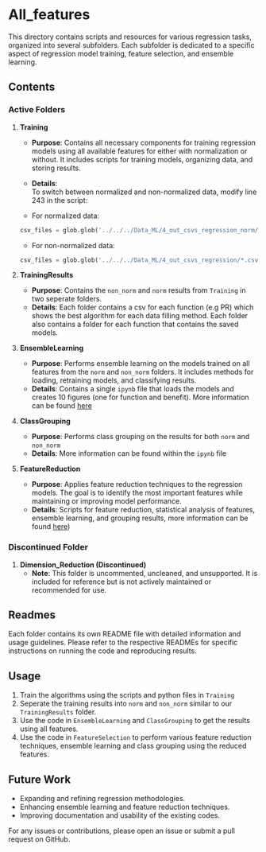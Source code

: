 # All_features

This directory contains scripts and resources for various regression tasks, organized into several subfolders. Each subfolder is dedicated to a specific aspect of regression model training, feature selection, and ensemble learning.

## Contents

### Active Folders

1. **Training**
   - **Purpose**: Contains all necessary components for training regression models using all available features for either with normalization or without. It includes scripts for training models, organizing data, and storing results.
   - **Details**:  
	To switch between normalized and non-normalized data, modify line 243 in the script:

	- For normalized data:
	```python
	csv_files = glob.glob('../../../Data_ML/4_out_csvs_regression_norm/*.csv')
	```

	- For non-normalized data:
	```python
	csv_files = glob.glob('../../../Data_ML/4_out_csvs_regression/*.csv')
	```
	
2. **TrainingResults**
   - **Purpose**: Contains the `non_norm` and `norm` results from `Training` in two seperate folders.
   - **Details**: Each folder contains a csv for each function (e.g PR) which shows the best algorithm for each data filling method. Each folder also contains a folder for each function that contains the saved models.
	
	
3. **EnsembleLearning**
   - **Purpose**: Performs ensemble learning on the models trained on all features from the `norm` and `non_norm` folders. It includes methods for loading, retraining models, and classifying results.
   - **Details**: Contains a single `ipynb` file that loads the models and creates 10 figures (one for function and benefit). More information can be found [here](./EnsembleLearning/readme.md)

4. **ClassGrouping**
   - **Purpose**: Performs class grouping on the results for both `norm` and `non_norm`
   - **Details**: More information can be found within the `ipynb` file
   
5. **FeatureReduction**
   - **Purpose**: Applies feature reduction techniques to the regression models. The goal is to identify the most important features while maintaining or improving model performance.
   - **Details**: Scripts for feature reduction, statistical analysis of features, ensemble learning, and grouping results, more information can be found [here](./FeatureReduction/readme.md))


### Discontinued Folder

1. **Dimension_Reduction (Discontinued)**
   - **Note**: This folder is uncommented, uncleaned, and unsupported. It is included for reference but is not actively maintained or recommended for use.

## Readmes
Each folder contains its own README file with detailed information and usage guidelines. Please refer to the respective READMEs for specific instructions on running the code and reproducing results.

## Usage
1. Train the algorithms using the scripts and python files in `Training`
2. Seperate the training results into `norm` and `non_norm` similar to our `TrainingResults` folder.
3. Use the code in `EnsembleLearning` and `ClassGrouping` to get the results using all features.
4. Use the code in `FeatureSelection` to perform various feature reduction techniques, ensemble learning and class grouping using the reduced features.

## Future Work
- Expanding and refining regression methodologies.
- Enhancing ensemble learning and feature reduction techniques.
- Improving documentation and usability of the existing codes.

For any issues or contributions, please open an issue or submit a pull request on GitHub.

